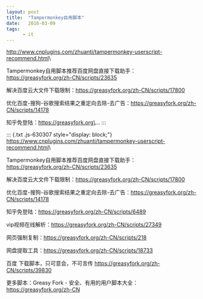 ```yaml
---
layout: post
title:  "Tampermonkey自用脚本"
date:   2016-03-09
tags:
      - it
---
```


<http://www.cnplugins.com/zhuanti/tampermonkey-userscript-recommend.html>\

Tampermonkey自用脚本推荐百度网盘直接下载助手：https://greasyfork.org/zh-CN/scripts/23635

解决百度云大文件下载限制：https://greasyfork.org/zh-CN/scripts/17800

优化百度-搜狗-谷歌搜索结果之重定向去除-去广告：https://greasyfork.org/zh-CN/scripts/14178

知乎免登陆：https://greasyfork.org\...
:::

::: {.txt .js-630307 style="display: block;"}
<https://www.cnplugins.com/zhuanti/tampermonkey-userscript-recommend.html>\

Tampermonkey自用脚本推荐百度网盘直接下载助手：https://greasyfork.org/zh-CN/scripts/23635

解决百度云大文件下载限制：https://greasyfork.org/zh-CN/scripts/17800

优化百度-搜狗-谷歌搜索结果之重定向去除-去广告：https://greasyfork.org/zh-CN/scripts/14178

知乎免登陆：https://greasyfork.org/zh-CN/scripts/6489

vip视频在线解析：https://greasyfork.org/zh-CN/scripts/27349

网页强制复制：https://greasyfork.org/zh-CN/scripts/218

网盘提取工具：https://greasyfork.org/zh-CN/scripts/18733

百度 下载脚本，只可意会，不可言传
https://greasyfork.org/zh-CN/scripts/39830
 

更多脚本：Greasy Fork
- 安全、有用的用户脚本大全：https://greasyfork.org/zh-CN
